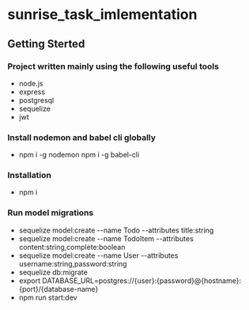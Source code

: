 # sunrise_task_imlementation
## Getting Sterted
### Project written mainly using the following useful tools 
* node.js
* express
* postgresql
* sequelize
* jwt
### Install nodemon and babel cli globally
* npm i -g nodemon npm i -g babel-cli
### Installation
* npm i
### Run model migrations
* sequelize model:create --name Todo --attributes title:string
* sequelize model:create --name TodoItem --attributes content:string,complete:boolean
* sequelize model:create --name User --attributes username:string,password:string
* sequelize db:migrate
* export DATABASE_URL=postgres://{user}:{password}@{hostname}:{port}/{database-name}
* npm run start:dev
